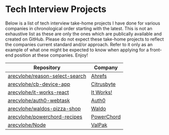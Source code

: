 # Tech Interview Projects

Below is a list of tech interview take-home projects I have done for various companies in chronological order starting with the latest. This is not an exhaustive list as these are only the ones which are publically available and created on GitHub. Please do not expect these take-home projects to reflect the companies current standard and/or approach. Refer to it only as an example of what one might be expected to know when applying for a front-end position at these companies. Enjoy!

| Repository  | Company |
|---|---|
| [arecvlohe/reason-select-search](https://github.com/arecvlohe/reason-select-search) | [Ahrefs](https://ahrefs.com/) |
| [arecvlohe/cb-device-app](https://github.com/arecvlohe/cb-device-app)| [Citrusbyte](https://citrusbyte.com/) |
| [arecvlohe/it-works-react](https://github.com/arecvlohe/it-works-react) | [It Works!](https://www.itworks.com/)
| [arecvlohe/auth0-webtask](https://github.com/arecvlohe/auth0-webtask) | [Auth0](https://auth0.com/)|
| [arecvlohe/waldos-pizza-shop](https://github.com/arecvlohe/waldos-pizza-shop) | [Waldo](https://waldophotos.com/) |
| [arecvlohe/powerchord-recipes](https://github.com/arecvlohe/powerchord-recipes)  | [PowerChord](https://www.powerchord.com/)| 
| [arecvlohe/Node](https://github.com/arecvlohe/Node) | [ValPak](https://www.valpak.com/) |
